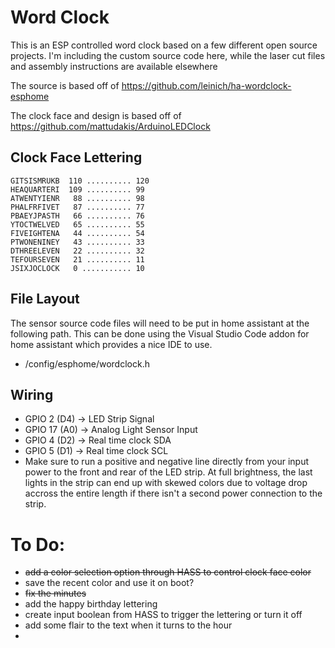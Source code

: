 # Word Clock
This is an ESP controlled word clock based on a few different open source projects. I'm including the custom source code here, while the laser cut files and assembly instructions are available elsewhere

The source is based off of https://github.com/leinich/ha-wordclock-esphome

The clock face and design is based off of https://github.com/mattudakis/ArduinoLEDClock

## Clock Face Lettering
```
GITSISMRUKB  110 .......... 120
HEAQUARTERI  109 .......... 99
ATWENTYIENR   88 .......... 98
PHALFRFIVET   87 .......... 77
PBAEYJPASTH   66 .......... 76
YTOCTWELVED   65 .......... 55
FIVEIGHTENA   44 .......... 54
PTWONENINEY   43 .......... 33
DTHREELEVEN   22 .......... 32
TEFOURSEVEN   21 .......... 11
JSIXJOCLOCK   0 ........... 10
```
## File Layout
The sensor source code files will need to be put in home assistant at the following path. This can be done using the Visual Studio Code addon for home assistant which provides a nice IDE to use.
- /config/esphome/wordclock.h

## Wiring
 * GPIO 2 (D4) -> LED Strip Signal
 * GPIO 17 (A0) -> Analog Light Sensor Input
 * GPIO 4 (D2) -> Real time clock SDA
 * GPIO 5 (D1) -> Real time clock SCL
 * Make sure to run a positive and negative line directly from your input power to the front and rear of the LED strip. At full brightness, the last lights in the strip can end up with skewed colors due to voltage drop accross the entire length if there isn't a second power connection to the strip.

# To Do:
- ~~add a color selection option through HASS to control clock face color~~
- save the recent color and use it on boot?
- ~~fix the minutes~~
- add the happy birthday lettering
- create input boolean from HASS to trigger the lettering or turn it off
- add some flair to the text when it turns to the hour
- 
